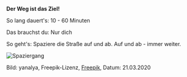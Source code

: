 **Der Weg ist das Ziel!**

So lang dauert's: 10 - 60 Minuten

Das brauchst du: Nur dich

So geht's: Spaziere die Straße auf und ab. Auf und ab - immer weiter.

![Spaziergang](https://image.freepik.com/fotos-kostenlos/maedchen-spazieren-waehrend-der-morgendlichen-sportpraxis_1163-3024.jpg)

Bild: yanalya, Freepik-Lizenz, [Freepik](https://de.freepik.com/fotos-kostenlos/maedchen-spazieren-waehrend-der-morgendlichen-sportpraxis_1282063.htm#page=1&query=Spazieren%20stadt&position=3), Datum: 21.03.2020
